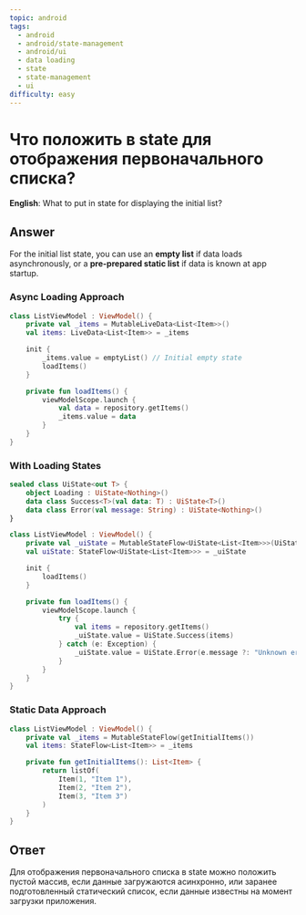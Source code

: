 ```yaml
---
topic: android
tags:
  - android
  - android/state-management
  - android/ui
  - data loading
  - state
  - state-management
  - ui
difficulty: easy
---
```


# Что положить в state для отображения первоначального списка?

**English**: What to put in state for displaying the initial list?

## Answer

For the initial list state, you can use an **empty list** if data loads asynchronously, or a **pre-prepared static list** if data is known at app startup.

### Async Loading Approach

```kotlin
class ListViewModel : ViewModel() {
    private val _items = MutableLiveData<List<Item>>()
    val items: LiveData<List<Item>> = _items

    init {
        _items.value = emptyList() // Initial empty state
        loadItems()
    }

    private fun loadItems() {
        viewModelScope.launch {
            val data = repository.getItems()
            _items.value = data
        }
    }
}
```

### With Loading States

```kotlin
sealed class UiState<out T> {
    object Loading : UiState<Nothing>()
    data class Success<T>(val data: T) : UiState<T>()
    data class Error(val message: String) : UiState<Nothing>()
}

class ListViewModel : ViewModel() {
    private val _uiState = MutableStateFlow<UiState<List<Item>>>(UiState.Loading)
    val uiState: StateFlow<UiState<List<Item>>> = _uiState

    init {
        loadItems()
    }

    private fun loadItems() {
        viewModelScope.launch {
            try {
                val items = repository.getItems()
                _uiState.value = UiState.Success(items)
            } catch (e: Exception) {
                _uiState.value = UiState.Error(e.message ?: "Unknown error")
            }
        }
    }
}
```

### Static Data Approach

```kotlin
class ListViewModel : ViewModel() {
    private val _items = MutableStateFlow(getInitialItems())
    val items: StateFlow<List<Item>> = _items

    private fun getInitialItems(): List<Item> {
        return listOf(
            Item(1, "Item 1"),
            Item(2, "Item 2"),
            Item(3, "Item 3")
        )
    }
}
```

## Ответ

Для отображения первоначального списка в state можно положить пустой массив, если данные загружаются асинхронно, или заранее подготовленный статический список, если данные известны на момент загрузки приложения.

